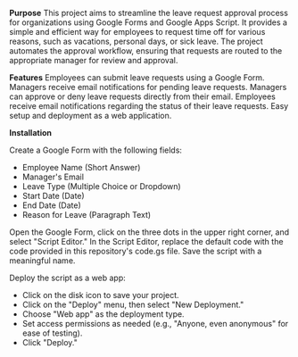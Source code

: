 **Purpose**
This project aims to streamline the leave request approval process for organizations using Google Forms and Google Apps Script. It provides a simple and efficient way for employees to request time off for various reasons, such as vacations, personal days, or sick leave. The project automates the approval workflow, ensuring that requests are routed to the appropriate manager for review and approval.

**Features**
Employees can submit leave requests using a Google Form.
Managers receive email notifications for pending leave requests.
Managers can approve or deny leave requests directly from their email.
Employees receive email notifications regarding the status of their leave requests.
Easy setup and deployment as a web application.

**Installation**

Create a Google Form with the following fields:

- Employee Name (Short Answer)
- Manager's Email
- Leave Type (Multiple Choice or Dropdown)
- Start Date (Date)
- End Date (Date)
- Reason for Leave (Paragraph Text)

Open the Google Form, click on the three dots in the upper right corner, and select "Script Editor."
In the Script Editor, replace the default code with the code provided in this repository's code.gs file.
Save the script with a meaningful name.

Deploy the script as a web app:

- Click on the disk icon to save your project.
- Click on the "Deploy" menu, then select "New Deployment."
- Choose "Web app" as the deployment type.
- Set access permissions as needed (e.g., "Anyone, even anonymous" for ease of testing).
- Click "Deploy."
